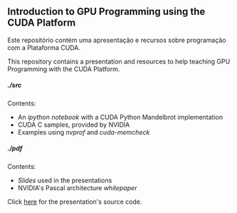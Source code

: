 ## Introduction to GPU Programming using the CUDA Platform

Este repositório contém uma apresentação e recursos sobre programação com a
Plataforma CUDA.

This repository contains a presentation and resources to help teaching
GPU Programming with the CUDA Platform.

##### ./src

Contents:

- An *ipython notebook* with a CUDA Python Mandelbrot implementation
- CUDA C samples, provided by NVIDIA
- Examples using *nvprof* and *cuda-memcheck*

##### ./pdf

Contents:

- *Slides* used in the presentations
- NVIDIA's Pascal architecture *whitepaper*

Click [here](https://github.com/phrb/intro-cuda-tex) for the presentation's source code. 
